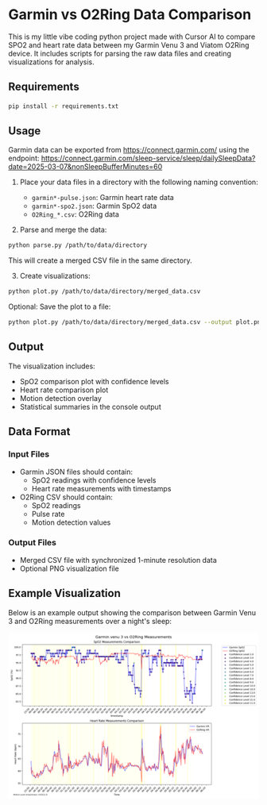 # Garmin vs O2Ring Data Comparison

This is my little vibe coding python project made with Cursor AI to compare SPO2 and heart rate data between my Garmin Venu 3 and Viatom O2Ring device.
It includes scripts for parsing the raw data files and creating visualizations for analysis.


## Requirements

```bash
pip install -r requirements.txt
```

## Usage
Garmin data can be exported from https://connect.garmin.com/ using the endpoint:
https://connect.garmin.com/sleep-service/sleep/dailySleepData?date=2025-03-07&nonSleepBufferMinutes=60


1. Place your data files in a directory with the following naming convention:
   - `garmin*-pulse.json`: Garmin heart rate data
   - `garmin*-spo2.json`: Garmin SpO2 data
   - `O2Ring_*.csv`: O2Ring data



2. Parse and merge the data:
```bash
python parse.py /path/to/data/directory
```
This will create a merged CSV file in the same directory.

3. Create visualizations:
```bash
python plot.py /path/to/data/directory/merged_data.csv
```

Optional: Save the plot to a file:
```bash
python plot.py /path/to/data/directory/merged_data.csv --output plot.png
```

## Output

The visualization includes:
- SpO2 comparison plot with confidence levels
- Heart rate comparison plot
- Motion detection overlay
- Statistical summaries in the console output

## Data Format

### Input Files

- Garmin JSON files should contain:
  - SpO2 readings with confidence levels
  - Heart rate measurements with timestamps
- O2Ring CSV should contain:
  - SpO2 readings
  - Pulse rate
  - Motion detection values

### Output Files

- Merged CSV file with synchronized 1-minute resolution data
- Optional PNG visualization file

## Example Visualization

Below is an example output showing the comparison between Garmin Venu 3 and O2Ring measurements over a night's sleep:

![Example Visualization](2025-03-07/Figure_1.png)

